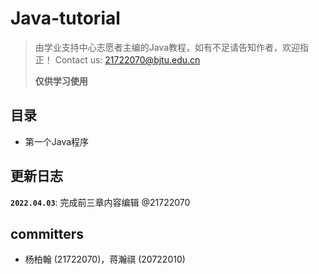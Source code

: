 # Java-tutorial

>由学业支持中心志愿者主编的Java教程，如有不足请告知作者，欢迎指正！
>Contact us: 21722070@bjtu.edu.cn 
> 
>**仅供学习使用**
> 
> 
## 目录
* 第一个Java程序

## 更新日志

**`2022.04.03`**: 完成前三章内容编辑 @21722070


## committers

* 杨柏翰 (21722070)，蒋瀚祺 (20722010)
